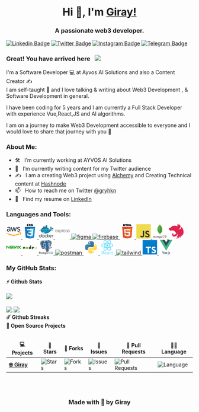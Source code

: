 <h1 align="center">Hi 👋, I'm  <a href="https://github.com/gryhkn/">Giray!</a> </h1>
<h3 align="center">A passionate web3 developer.</h3>

[![Linkedin Badge](https://img.shields.io/badge/-LinkedIn-0e76a8?style=flat-square&logo=Linkedin&logoColor=white)](https://www.linkedin.com/in/gryhkn)
[![Twitter Badge](https://img.shields.io/badge/-Twitter-00acee?style=flat-square&logo=Twitter&logoColor=white)](https://twitter.com/fuckingchain)
[![Instagram Badge](https://img.shields.io/badge/-Instagram-e4405f?style=flat-square&logo=Instagram&logoColor=white)](https://www.instagram.com/gryhkn)
[![Telegram Badge](https://img.shields.io/badge/-Telegram-0088cc?style=flat-square&logo=Telegram&logoColor=white)](https://t.me/gryhkn)

### Great! You have arrived here &nbsp; ![](https://visitor-badge.glitch.me/badge?page_id=gryhkn.gryhkn&style=flat-square&color=ffeb00)

I'm a Software Developer 💻 at Ayvos AI Solutions and also a Content Creator ✍️ <br />
I am self-taught 🚀 and I love talking & writing about Web3 Development , & Software Development in general.

I have been coding for 5 years and I am currently a Full Stack Developer with experience Vue,React,JS and AI algorithms.

I am on a journey to make Web3 Development accessible to everyone and I would love to share that journey with you 💛


### About Me:

- 🛠 &nbsp; I’m currently working at AYVOS AI Solutions
- 🚀 &nbsp; I’m currently writing content for my Twitter audience
- ✍️ &nbsp; I am a creating Web3 project using [Alchemy](https://alchemy.com) and Creating Technical content at [Hashnode](https://web3.hashnode.com) 
- 📫 &nbsp; How to reach me on Twitter [@gryhkn](https://twitter.com/gryhkn)
- 💼 &nbsp; Find my resume on [LinkedIn](https://www.linkedin.com/in/gryhkn)



### Languages and Tools:

<p align="left"> <a href="https://aws.amazon.com" target="_blank" rel="noreferrer"> <img src="https://raw.githubusercontent.com/devicons/devicon/master/icons/amazonwebservices/amazonwebservices-original-wordmark.svg" alt="aws" width="40" height="40"/> </a> <a href="https://www.w3schools.com/css/" target="_blank" rel="noreferrer"> <img src="https://raw.githubusercontent.com/devicons/devicon/master/icons/css3/css3-original-wordmark.svg" alt="css3" width="40" height="40"/> </a> <a href="https://www.docker.com/" target="_blank" rel="noreferrer"> <img src="https://raw.githubusercontent.com/devicons/devicon/master/icons/docker/docker-original-wordmark.svg" alt="docker" width="40" height="40"/> </a> <a href="https://expressjs.com" target="_blank" rel="noreferrer"> <img src="https://raw.githubusercontent.com/devicons/devicon/master/icons/express/express-original-wordmark.svg" alt="express" width="40" height="40"/> </a> <a href="https://www.figma.com/" target="_blank" rel="noreferrer"> <img src="https://www.vectorlogo.zone/logos/figma/figma-icon.svg" alt="figma" width="40" height="40"/> </a> <a href="https://firebase.google.com/" target="_blank" rel="noreferrer"> <img src="https://www.vectorlogo.zone/logos/firebase/firebase-icon.svg" alt="firebase" width="40" height="40"/> </a> <a href="https://www.w3.org/html/" target="_blank" rel="noreferrer"> <img src="https://raw.githubusercontent.com/devicons/devicon/master/icons/html5/html5-original-wordmark.svg" alt="html5" width="40" height="40"/> </a> <a href="https://developer.mozilla.org/en-US/docs/Web/JavaScript" target="_blank" rel="noreferrer"> <img src="https://raw.githubusercontent.com/devicons/devicon/master/icons/javascript/javascript-original.svg" alt="javascript" width="40" height="40"/> </a> <a href="https://www.mongodb.com/" target="_blank" rel="noreferrer"> <img src="https://raw.githubusercontent.com/devicons/devicon/master/icons/mongodb/mongodb-original-wordmark.svg" alt="mongodb" width="40" height="40"/> </a> <a href="https://nestjs.com/" target="_blank" rel="noreferrer"> <img src="https://raw.githubusercontent.com/devicons/devicon/master/icons/nestjs/nestjs-plain.svg" alt="nestjs" width="40" height="40"/> </a> <a href="https://www.nginx.com" target="_blank" rel="noreferrer"> <img src="https://raw.githubusercontent.com/devicons/devicon/master/icons/nginx/nginx-original.svg" alt="nginx" width="40" height="40"/> </a> <a href="https://nodejs.org" target="_blank" rel="noreferrer"> <img src="https://raw.githubusercontent.com/devicons/devicon/master/icons/nodejs/nodejs-original-wordmark.svg" alt="nodejs" width="40" height="40"/> </a> <a href="https://www.postgresql.org" target="_blank" rel="noreferrer"> <img src="https://raw.githubusercontent.com/devicons/devicon/master/icons/postgresql/postgresql-original-wordmark.svg" alt="postgresql" width="40" height="40"/> </a> <a href="https://postman.com" target="_blank" rel="noreferrer"> <img src="https://www.vectorlogo.zone/logos/getpostman/getpostman-icon.svg" alt="postman" width="40" height="40"/> </a> <a href="https://www.python.org" target="_blank" rel="noreferrer"> <img src="https://raw.githubusercontent.com/devicons/devicon/master/icons/python/python-original.svg" alt="python" width="40" height="40"/> </a> <a href="https://reactjs.org/" target="_blank" rel="noreferrer"> <img src="https://raw.githubusercontent.com/devicons/devicon/master/icons/react/react-original-wordmark.svg" alt="react" width="40" height="40"/> </a> <a href="https://tailwindcss.com/" target="_blank" rel="noreferrer"> <img src="https://www.vectorlogo.zone/logos/tailwindcss/tailwindcss-icon.svg" alt="tailwind" width="40" height="40"/> </a> <a href="https://www.typescriptlang.org/" target="_blank" rel="noreferrer"> <img src="https://raw.githubusercontent.com/devicons/devicon/master/icons/typescript/typescript-original.svg" alt="typescript" width="40" height="40"/> </a> <a href="https://vuejs.org/" target="_blank" rel="noreferrer"> <img src="https://raw.githubusercontent.com/devicons/devicon/master/icons/vuejs/vuejs-original-wordmark.svg" alt="vuejs" width="40" height="40"/> </a> </p>


### My GitHub Stats:
	
<summary><b>⚡ Github Stats</b></summary>

<br />
<img height="180em" src="https://github-readme-streak-stats.herokuapp.com?user=gryhkn&theme=dark" />
<br />

<br />
<img height="180em" src="https://github-readme-stats.vercel.app/api?username=gryhkn&show_icons=true&theme=dark&hide_border=true&&count_private=true&include_all_commits=true" />
<img height="180em" src="https://github-readme-stats.vercel.app/api/top-langs/?username=gryhkn&exclude_repo=KNN-Image-Classification&show_icons=true&hide_border=true&layout=compact&langs_count=8"/>

<summary><b>☄️ Github Streaks</b></summary>



<summary><b>🚀 Open Source Projects</b></summary>

<br />
<table>
<thead align="center">
<tr border: none;>
<td><b>💻 Projects</b></td>
<td><b>🌟 Stars</b></td>
<td><b>🍴 Forks</b></td>
<td><b>🐛 Issues</b></td>
<td><b>🔔 Pull Requests</b></td>
<td><b>👨‍💻 Language</b></td>
</tr>
</thead>
<tbody>
<tr>
<td><a href="https://github.com/gryhkn/gryhkn"><b>🤓 Giray</b></a></td>
<td><img alt="Stars" src="https://img.shields.io/github/stars/gryhkn/gryhkn?style=flat-square&labelColor=343b41&color=ffeb00"/></td>
<td><img alt="Forks" src="https://img.shields.io/github/forks/gryhkn/gryhkn?style=flat-square&labelColor=343b41&color=ffeb00"/></td>
<td><img alt="Issues" src="https://img.shields.io/github/issues/gryhkn/gryhkn?style=flat-square&color=ffeb00"/></td>
<td><img alt="Pull Requests" src="https://img.shields.io/github/issues-pr/gryhkn/gryhkn?style=flat-square&color=ffeb00"/></td>
<td><img alt="Language" src="https://img.shields.io/badge/markdown-100%25-blue?style=flat-square&color=ffeb00"/></td> 
</tr>
</tbody>
</table>
<br />

#

<div align="center">

### Made with 💛 by Giray

</div>

